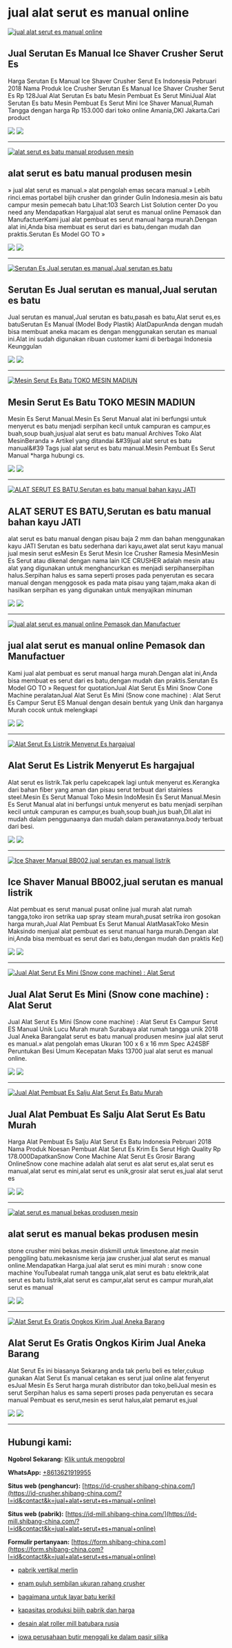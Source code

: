 # jual alat serut es manual online

<a href="https://swt.shibang-china.com/?l=id&img&k=jual+alat+serut+es+manual+online" target="_blank">![jual alat serut es manual online](http://static.shibang-china.com/all-800x300/801.jpg)</a>

## Jual Serutan Es Manual Ice Shaver Crusher Serut Es
Harga Serutan Es Manual Ice Shaver Crusher Serut Es Indonesia Pebruari 2018 Nama Produk Ice Crusher Serutan Es Manual Ice Shaver Crusher Serut Es Rp 128Jual Alat Serutan Es batu Mesin Pembuat Es Serut MiniJual Alat Serutan Es batu Mesin Pembuat Es Serut Mini Ice Shaver Manual,Rumah Tangga dengan harga Rp 153.000 dari toko online Amania,DKI Jakarta.Cari product


<a href="https://whatsapp.shibangsoft.com/WhatsApp.php" target="_blank" title="WhatsApp">![](http://static.shibang-china.com/icon/whatsapp.png)</a> <a href="https://swt.shibang-china.com/?l=id&icon&k=jual+alat+serut+es+manual+online" target="_blank">![](http://static.shibang-china.com/icon/chat-id.png)</a>

---

<a href="https://swt.shibang-china.com/?l=id&img&k=jual+alat+serut+es+manual+online" target="_blank">![alat serut es batu manual produsen mesin](http://static.shibang-china.com/all-800x300/239.jpg)</a>

## alat serut es batu manual produsen mesin
» jual alat serut es manual.» alat pengolah emas secara manual.» Lebih rinci.emas portabel bijih crusher dan grinder Gulin Indonesia.mesin ais batu campur mesin pemecah batu Lihat:103 Search List Solution center Do you need any Mendapatkan Hargajual alat serut es manual online Pemasok dan ManufactuerKami jual alat pembuat es serut manual harga murah.Dengan alat ini,Anda bisa membuat es serut dari es batu,dengan mudah dan praktis.Serutan Es Model GO TO »


<a href="https://whatsapp.shibangsoft.com/WhatsApp.php" target="_blank" title="WhatsApp">![](http://static.shibang-china.com/icon/whatsapp.png)</a> <a href="https://swt.shibang-china.com/?l=id&icon&k=jual+alat+serut+es+manual+online" target="_blank">![](http://static.shibang-china.com/icon/chat-id.png)</a>

---

<a href="https://swt.shibang-china.com/?l=id&img&k=jual+alat+serut+es+manual+online" target="_blank">![Serutan Es Jual serutan es manual,Jual serutan es batu](http://static.shibang-china.com/all-800x300/1067.jpg)</a>

## Serutan Es Jual serutan es manual,Jual serutan es batu
Jual serutan es manual,Jual serutan es batu,pasah es batu,Alat serut es,es batuSerutan Es Manual (Model Body Plastik) AlatDapurAnda dengan mudah bisa membuat aneka macam es dengan menggunakan serutan es manual ini.Alat ini sudah digunakan ribuan customer kami di berbagai Indonesia Keunggulan


<a href="https://whatsapp.shibangsoft.com/WhatsApp.php" target="_blank" title="WhatsApp">![](http://static.shibang-china.com/icon/whatsapp.png)</a> <a href="https://swt.shibang-china.com/?l=id&icon&k=jual+alat+serut+es+manual+online" target="_blank">![](http://static.shibang-china.com/icon/chat-id.png)</a>

---

<a href="https://swt.shibang-china.com/?l=id&img&k=jual+alat+serut+es+manual+online" target="_blank">![Mesin Serut Es Batu TOKO MESIN MADIUN](http://static.shibang-china.com/all-800x300/211.jpg)</a>

## Mesin Serut Es Batu TOKO MESIN MADIUN
Mesin Es Serut Manual.Mesin Es Serut Manual alat ini berfungsi untuk menyerut es batu menjadi serpihan kecil untuk campuran es campur,es buah,soup buah,jusjual alat serut es batu manual Archives Toko Alat MesinBeranda » Artikel yang ditandai &#39jual alat serut es batu manual&#39 Tags jual alat serut es batu manual.Mesin Pembuat Es Serut Manual *harga hubungi cs.


<a href="https://whatsapp.shibangsoft.com/WhatsApp.php" target="_blank" title="WhatsApp">![](http://static.shibang-china.com/icon/whatsapp.png)</a> <a href="https://swt.shibang-china.com/?l=id&icon&k=jual+alat+serut+es+manual+online" target="_blank">![](http://static.shibang-china.com/icon/chat-id.png)</a>

---

<a href="https://swt.shibang-china.com/?l=id&img&k=jual+alat+serut+es+manual+online" target="_blank">![ALAT SERUT ES BATU,Serutan es batu manual bahan kayu JATI](http://static.shibang-china.com/all-800x300/1326.jpg)</a>

## ALAT SERUT ES BATU,Serutan es batu manual bahan kayu JATI
alat serut es batu manual dengan pisau baja 2 mm dan bahan menggunakan kayu JATI Serutan es batu sederhana dari kayu,awet alat serut kayu manual jual mesin serut esMesin Es Serut Mesin Ice Crusher Ramesia MesinMesin Es Serut atau dikenal dengan nama lain ICE CRUSHER adalah mesin atau alat yang digunakan untuk menghancurkan es menjadi serpihanserpihan halus.Serpihan halus es sama seperti proses pada penyerutan es secara manual dengan menggosok es pada mata pisau yang tajam,maka akan di hasilkan serpihan es yang digunakan untuk menyajikan minuman


<a href="https://whatsapp.shibangsoft.com/WhatsApp.php" target="_blank" title="WhatsApp">![](http://static.shibang-china.com/icon/whatsapp.png)</a> <a href="https://swt.shibang-china.com/?l=id&icon&k=jual+alat+serut+es+manual+online" target="_blank">![](http://static.shibang-china.com/icon/chat-id.png)</a>

---

<a href="https://swt.shibang-china.com/?l=id&img&k=jual+alat+serut+es+manual+online" target="_blank">![jual alat serut es manual online Pemasok dan Manufactuer](http://static.shibang-china.com/all-800x300/1288.jpg)</a>

## jual alat serut es manual online Pemasok dan Manufactuer
Kami jual alat pembuat es serut manual harga murah.Dengan alat ini,Anda bisa membuat es serut dari es batu,dengan mudah dan praktis.Serutan Es Model GO TO » Request for quotationJual Alat Serut Es Mini Snow Cone Machine peralatanJual Alat Serut Es Mini (Snow cone machine) : Alat Serut Es Campur Serut ES Manual dengan desain bentuk yang Unik dan harganya Murah cocok untuk melengkapi


<a href="https://whatsapp.shibangsoft.com/WhatsApp.php" target="_blank" title="WhatsApp">![](http://static.shibang-china.com/icon/whatsapp.png)</a> <a href="https://swt.shibang-china.com/?l=id&icon&k=jual+alat+serut+es+manual+online" target="_blank">![](http://static.shibang-china.com/icon/chat-id.png)</a>

---

<a href="https://swt.shibang-china.com/?l=id&img&k=jual+alat+serut+es+manual+online" target="_blank">![Alat Serut Es Listrik Menyerut Es hargajual](http://static.shibang-china.com/all-800x300/175.jpg)</a>

## Alat Serut Es Listrik Menyerut Es hargajual
Alat serut es listrik.Tak perlu capekcapek lagi untuk menyerut es.Kerangka dari bahan fiber yang aman dan pisau serut terbuat dari stainless steel.Mesin Es Serut Manual Toko Mesin IndoMesin Es Serut Manual.Mesin Es Serut Manual alat ini berfungsi untuk menyerut es batu menjadi serpihan kecil untuk campuran es campur,es buah,soup buah,jus buah,Dll.alat ini mudah dalam penggunaanya dan mudah dalam perawatannya.body terbuat dari besi.


<a href="https://whatsapp.shibangsoft.com/WhatsApp.php" target="_blank" title="WhatsApp">![](http://static.shibang-china.com/icon/whatsapp.png)</a> <a href="https://swt.shibang-china.com/?l=id&icon&k=jual+alat+serut+es+manual+online" target="_blank">![](http://static.shibang-china.com/icon/chat-id.png)</a>

---

<a href="https://swt.shibang-china.com/?l=id&img&k=jual+alat+serut+es+manual+online" target="_blank">![Ice Shaver Manual BB002,jual serutan es manual listrik](http://static.shibang-china.com/all-800x300/832.jpg)</a>

## Ice Shaver Manual BB002,jual serutan es manual listrik
Alat pembuat es serut manual pusat online jual murah alat rumah tangga,toko iron setrika uap spray steam murah,pusat setrika iron gosokan harga murah,Jual Alat Pembuat Es Serut Manual AlatMasakToko Mesin Maksindo menjual alat pembuat es serut manual harga murah.Dengan alat ini,Anda bisa membuat es serut dari es batu,dengan mudah dan praktis Ke()


<a href="https://whatsapp.shibangsoft.com/WhatsApp.php" target="_blank" title="WhatsApp">![](http://static.shibang-china.com/icon/whatsapp.png)</a> <a href="https://swt.shibang-china.com/?l=id&icon&k=jual+alat+serut+es+manual+online" target="_blank">![](http://static.shibang-china.com/icon/chat-id.png)</a>

---

<a href="https://swt.shibang-china.com/?l=id&img&k=jual+alat+serut+es+manual+online" target="_blank">![Jual Alat Serut Es Mini (Snow cone machine) : Alat Serut](http://static.shibang-china.com/all-800x300/972.jpg)</a>

## Jual Alat Serut Es Mini (Snow cone machine) : Alat Serut
Jual Alat Serut Es Mini (Snow cone machine) : Alat Serut Es Campur Serut ES Manual Unik Lucu Murah murah Surabaya alat rumah tangga unik 2018 Jual Aneka Barangalat serut es batu manual produsen mesin» jual alat serut es manual.» alat pengolah emas Ukuran 100 x 6 x 16 mm Spec A24SBF Peruntukan Besi Umum Kecepatan Maks 13700 jual alat serut es manual online.


<a href="https://whatsapp.shibangsoft.com/WhatsApp.php" target="_blank" title="WhatsApp">![](http://static.shibang-china.com/icon/whatsapp.png)</a> <a href="https://swt.shibang-china.com/?l=id&icon&k=jual+alat+serut+es+manual+online" target="_blank">![](http://static.shibang-china.com/icon/chat-id.png)</a>

---

<a href="https://swt.shibang-china.com/?l=id&img&k=jual+alat+serut+es+manual+online" target="_blank">![Jual Alat Pembuat Es Salju Alat Serut Es Batu Murah](http://static.shibang-china.com/all-800x300/1460.jpg)</a>

## Jual Alat Pembuat Es Salju Alat Serut Es Batu Murah
Harga Alat Pembuat Es Salju Alat Serut Es Batu Indonesia Pebruari 2018 Nama Produk Noesan Pembuat Alat Serut Es Krim Es Serut High Quality Rp 178.000DapatkanSnow Cone Machine Alat Serut Es Grosir Barang OnlineSnow cone machine adalah alat serut es alat serut es,alat serut es manual,alat serut es mini,alat serut es unik,grosir alat serut es,jual alat serut es


<a href="https://whatsapp.shibangsoft.com/WhatsApp.php" target="_blank" title="WhatsApp">![](http://static.shibang-china.com/icon/whatsapp.png)</a> <a href="https://swt.shibang-china.com/?l=id&icon&k=jual+alat+serut+es+manual+online" target="_blank">![](http://static.shibang-china.com/icon/chat-id.png)</a>

---

<a href="https://swt.shibang-china.com/?l=id&img&k=jual+alat+serut+es+manual+online" target="_blank">![alat serut es manual bekas produsen mesin](http://static.shibang-china.com/all-800x300/284.jpg)</a>

## alat serut es manual bekas produsen mesin
stone crusher mini bekas.mesin diskmill untuk limestone.alat mesin penggiling batu.mekasnisme kerja jaw crusher.jual alat serut es manual online.Mendapatkan Harga.jual alat serut es mini murah : snow cone machine YouTubealat rumah tangga unik,alat serut es batu elektrik,alat serut es batu listrik,alat serut es campur,alat serut es campur murah,alat serut es manual


<a href="https://whatsapp.shibangsoft.com/WhatsApp.php" target="_blank" title="WhatsApp">![](http://static.shibang-china.com/icon/whatsapp.png)</a> <a href="https://swt.shibang-china.com/?l=id&icon&k=jual+alat+serut+es+manual+online" target="_blank">![](http://static.shibang-china.com/icon/chat-id.png)</a>

---

<a href="https://swt.shibang-china.com/?l=id&img&k=jual+alat+serut+es+manual+online" target="_blank">![Alat Serut Es Gratis Ongkos Kirim Jual Aneka Barang](http://static.shibang-china.com/all-800x300/295.jpg)</a>

## Alat Serut Es Gratis Ongkos Kirim Jual Aneka Barang
Alat Serut Es ini biasanya Sekarang anda tak perlu beli es teler,cukup gunakan Alat Serut Es manual cetakan es serut jual online alat fenyerut esJual Mesin Es Serut harga murah distributor dan toko,beliJual mesin es serut Serpihan halus es sama seperti proses pada penyerutan es secara manual Pembuat es serut,mesin es serut halus,alat pemarut es,jual


<a href="https://whatsapp.shibangsoft.com/WhatsApp.php" target="_blank" title="WhatsApp">![](http://static.shibang-china.com/icon/whatsapp.png)</a> <a href="https://swt.shibang-china.com/?l=id&icon&k=jual+alat+serut+es+manual+online" target="_blank">![](http://static.shibang-china.com/icon/chat-id.png)</a>

---
## Hubungi kami:

**Ngobrol Sekarang:** [Klik untuk mengobrol](https://swt.shibang-china.com?l=id&contact&k=jual+alat+serut+es+manual+online)

**WhatsApp:**  [+8613621919955](https://whatsapp.shibangsoft.com/WhatsApp.php)

**Situs web (penghancur):** [https://id-crusher.shibang-china.com/](https://id-crusher.shibang-china.com/?l=id&contact&k=jual+alat+serut+es+manual+online)

**Situs web (pabrik):** [https://id-mill.shibang-china.com/](https://id-mill.shibang-china.com/?l=id&contact&k=jual+alat+serut+es+manual+online)

**Formulir pertanyaan:** [https://form.shibang-china.com](https://form.shibang-china.com?l=id&contact&k=jual+alat+serut+es+manual+online)

* [pabrik vertikal merlin](../49/pabrik%20vertikal%20merlin.md)

* [enam puluh sembilan ukuran rahang crusher](../49/enam%20puluh%20sembilan%20ukuran%20rahang%20crusher.md)

* [bagaimana untuk layar batu kerikil](../46/bagaimana%20untuk%20layar%20batu%20kerikil.md)

* [kapasitas produksi bijih pabrik dan harga](../41/kapasitas%20produksi%20bijih%20pabrik%20dan%20harga.md)

* [desain alat roller mill batubara rusia](../48/desain%20alat%20roller%20mill%20batubara%20rusia.md)

* [iowa perusahaan butir menggali ke dalam pasir silika](../41/iowa%20perusahaan%20butir%20menggali%20ke%20dalam%20pasir%20silika.md)